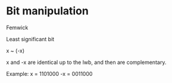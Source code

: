 # Bit manipulation

Femwick

Least significant bit

x ~ (-x)

x and -x are identical up to the lwb, and then are complementary.

Example:
x  = 1101000
-x = 0011000





